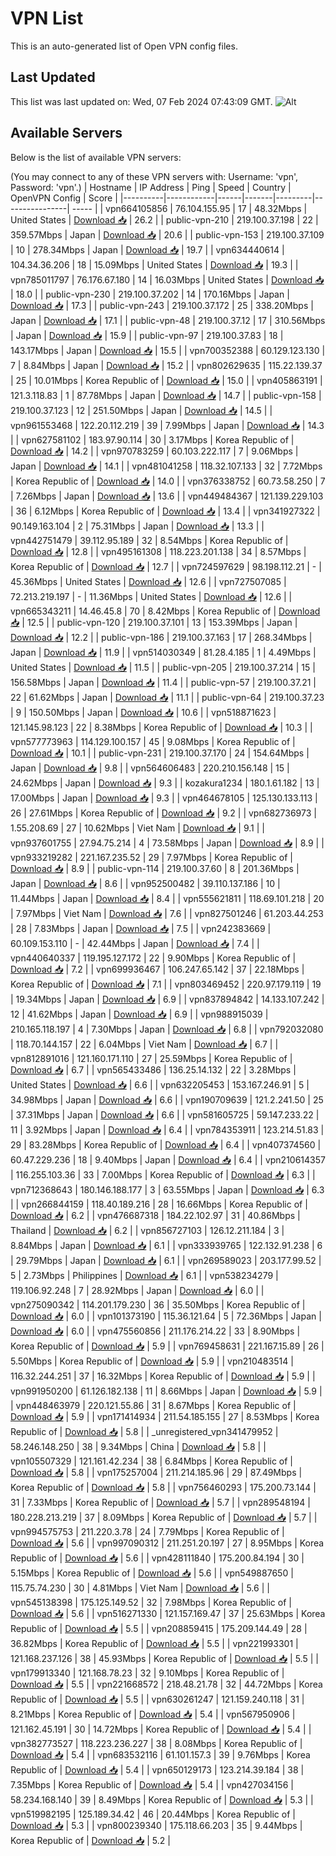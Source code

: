 # VPN List

This is an auto-generated list of Open VPN config files.

## Last Updated

This list was last updated on: Wed, 07 Feb 2024 07:43:09 GMT.
![Alt](https://repobeats.axiom.co/api/embed/186b98318ef1479477931607c1ad7d823f12451f.svg "Repobeats analytics image")

## Available Servers

Below is the list of available VPN servers:

(You may connect to any of these VPN servers with: Username: 'vpn', Password: 'vpn'.)
| Hostname | IP Address | Ping | Speed | Country | OpenVPN Config | Score |
|----------|------------|------|-------|---------|----------------| ----- |
| vpn664105856 | 76.104.155.95 | 17 | 48.32Mbps | United States | [Download 📥](./configs/server_0_US.ovpn) | 26.2 |
| public-vpn-210 | 219.100.37.198 | 22 | 359.57Mbps | Japan | [Download 📥](./configs/server_1_JP.ovpn) | 20.6 |
| public-vpn-153 | 219.100.37.109 | 10 | 278.34Mbps | Japan | [Download 📥](./configs/server_2_JP.ovpn) | 19.7 |
| vpn634440614 | 104.34.36.206 | 18 | 15.09Mbps | United States | [Download 📥](./configs/server_3_US.ovpn) | 19.3 |
| vpn785011797 | 76.176.67.180 | 14 | 16.03Mbps | United States | [Download 📥](./configs/server_4_US.ovpn) | 18.0 |
| public-vpn-230 | 219.100.37.202 | 14 | 170.16Mbps | Japan | [Download 📥](./configs/server_5_JP.ovpn) | 17.3 |
| public-vpn-243 | 219.100.37.172 | 25 | 338.20Mbps | Japan | [Download 📥](./configs/server_6_JP.ovpn) | 17.1 |
| public-vpn-48 | 219.100.37.12 | 17 | 310.56Mbps | Japan | [Download 📥](./configs/server_7_JP.ovpn) | 15.9 |
| public-vpn-97 | 219.100.37.83 | 18 | 143.17Mbps | Japan | [Download 📥](./configs/server_8_JP.ovpn) | 15.5 |
| vpn700352388 | 60.129.123.130 | 7 | 8.84Mbps | Japan | [Download 📥](./configs/server_9_JP.ovpn) | 15.2 |
| vpn802629635 | 115.22.139.37 | 25 | 10.01Mbps | Korea Republic of | [Download 📥](./configs/server_10_KR.ovpn) | 15.0 |
| vpn405863191 | 121.3.118.83 | 1 | 87.78Mbps | Japan | [Download 📥](./configs/server_11_JP.ovpn) | 14.7 |
| public-vpn-158 | 219.100.37.123 | 12 | 251.50Mbps | Japan | [Download 📥](./configs/server_12_JP.ovpn) | 14.5 |
| vpn961553468 | 122.20.112.219 | 39 | 7.99Mbps | Japan | [Download 📥](./configs/server_13_JP.ovpn) | 14.3 |
| vpn627581102 | 183.97.90.114 | 30 | 3.17Mbps | Korea Republic of | [Download 📥](./configs/server_14_KR.ovpn) | 14.2 |
| vpn970783259 | 60.103.222.117 | 7 | 9.06Mbps | Japan | [Download 📥](./configs/server_15_JP.ovpn) | 14.1 |
| vpn481041258 | 118.32.107.133 | 32 | 7.72Mbps | Korea Republic of | [Download 📥](./configs/server_16_KR.ovpn) | 14.0 |
| vpn376338752 | 60.73.58.250 | 7 | 7.26Mbps | Japan | [Download 📥](./configs/server_17_JP.ovpn) | 13.6 |
| vpn449484367 | 121.139.229.103 | 36 | 6.12Mbps | Korea Republic of | [Download 📥](./configs/server_18_KR.ovpn) | 13.4 |
| vpn341927322 | 90.149.163.104 | 2 | 75.31Mbps | Japan | [Download 📥](./configs/server_19_JP.ovpn) | 13.3 |
| vpn442751479 | 39.112.95.189 | 32 | 8.54Mbps | Korea Republic of | [Download 📥](./configs/server_20_KR.ovpn) | 12.8 |
| vpn495161308 | 118.223.201.138 | 34 | 8.57Mbps | Korea Republic of | [Download 📥](./configs/server_21_KR.ovpn) | 12.7 |
| vpn724597629 | 98.198.112.21 | - | 45.36Mbps | United States | [Download 📥](./configs/server_22_US.ovpn) | 12.6 |
| vpn727507085 | 72.213.219.197 | - | 11.36Mbps | United States | [Download 📥](./configs/server_23_US.ovpn) | 12.6 |
| vpn665343211 | 14.46.45.8 | 70 | 8.42Mbps | Korea Republic of | [Download 📥](./configs/server_24_KR.ovpn) | 12.5 |
| public-vpn-120 | 219.100.37.101 | 13 | 153.39Mbps | Japan | [Download 📥](./configs/server_25_JP.ovpn) | 12.2 |
| public-vpn-186 | 219.100.37.163 | 17 | 268.34Mbps | Japan | [Download 📥](./configs/server_26_JP.ovpn) | 11.9 |
| vpn514030349 | 81.28.4.185 | 1 | 4.49Mbps | United States | [Download 📥](./configs/server_27_US.ovpn) | 11.5 |
| public-vpn-205 | 219.100.37.214 | 15 | 156.58Mbps | Japan | [Download 📥](./configs/server_28_JP.ovpn) | 11.4 |
| public-vpn-57 | 219.100.37.21 | 22 | 61.62Mbps | Japan | [Download 📥](./configs/server_29_JP.ovpn) | 11.1 |
| public-vpn-64 | 219.100.37.23 | 9 | 150.50Mbps | Japan | [Download 📥](./configs/server_30_JP.ovpn) | 10.6 |
| vpn518871623 | 121.145.98.123 | 22 | 8.38Mbps | Korea Republic of | [Download 📥](./configs/server_31_KR.ovpn) | 10.3 |
| vpn577773963 | 114.129.100.157 | 45 | 9.08Mbps | Korea Republic of | [Download 📥](./configs/server_32_KR.ovpn) | 10.1 |
| public-vpn-231 | 219.100.37.170 | 24 | 154.64Mbps | Japan | [Download 📥](./configs/server_33_JP.ovpn) | 9.8 |
| vpn564606483 | 220.210.156.148 | 15 | 24.62Mbps | Japan | [Download 📥](./configs/server_34_JP.ovpn) | 9.3 |
| kozakura1234 | 180.1.61.182 | 13 | 17.00Mbps | Japan | [Download 📥](./configs/server_35_JP.ovpn) | 9.3 |
| vpn464678105 | 125.130.133.113 | 26 | 27.61Mbps | Korea Republic of | [Download 📥](./configs/server_36_KR.ovpn) | 9.2 |
| vpn682736973 | 1.55.208.69 | 27 | 10.62Mbps | Viet Nam | [Download 📥](./configs/server_37_VN.ovpn) | 9.1 |
| vpn937601755 | 27.94.75.214 | 4 | 73.58Mbps | Japan | [Download 📥](./configs/server_38_JP.ovpn) | 8.9 |
| vpn933219282 | 221.167.235.52 | 29 | 7.97Mbps | Korea Republic of | [Download 📥](./configs/server_39_KR.ovpn) | 8.9 |
| public-vpn-114 | 219.100.37.60 | 8 | 201.36Mbps | Japan | [Download 📥](./configs/server_40_JP.ovpn) | 8.6 |
| vpn952500482 | 39.110.137.186 | 10 | 11.44Mbps | Japan | [Download 📥](./configs/server_41_JP.ovpn) | 8.4 |
| vpn555621811 | 118.69.101.218 | 20 | 7.97Mbps | Viet Nam | [Download 📥](./configs/server_42_VN.ovpn) | 7.6 |
| vpn827501246 | 61.203.44.253 | 28 | 7.83Mbps | Japan | [Download 📥](./configs/server_43_JP.ovpn) | 7.5 |
| vpn242383669 | 60.109.153.110 | - | 42.44Mbps | Japan | [Download 📥](./configs/server_44_JP.ovpn) | 7.4 |
| vpn440640337 | 119.195.127.172 | 22 | 9.90Mbps | Korea Republic of | [Download 📥](./configs/server_45_KR.ovpn) | 7.2 |
| vpn699936467 | 106.247.65.142 | 37 | 22.18Mbps | Korea Republic of | [Download 📥](./configs/server_46_KR.ovpn) | 7.1 |
| vpn803469452 | 220.97.179.119 | 19 | 19.34Mbps | Japan | [Download 📥](./configs/server_47_JP.ovpn) | 6.9 |
| vpn837894842 | 14.133.107.242 | 12 | 41.62Mbps | Japan | [Download 📥](./configs/server_48_JP.ovpn) | 6.9 |
| vpn988915039 | 210.165.118.197 | 4 | 7.30Mbps | Japan | [Download 📥](./configs/server_49_JP.ovpn) | 6.8 |
| vpn792032080 | 118.70.144.157 | 22 | 6.04Mbps | Viet Nam | [Download 📥](./configs/server_50_VN.ovpn) | 6.7 |
| vpn812891016 | 121.160.171.110 | 27 | 25.59Mbps | Korea Republic of | [Download 📥](./configs/server_51_KR.ovpn) | 6.7 |
| vpn565433486 | 136.25.14.132 | 22 | 3.28Mbps | United States | [Download 📥](./configs/server_52_US.ovpn) | 6.6 |
| vpn632205453 | 153.167.246.91 | 5 | 34.98Mbps | Japan | [Download 📥](./configs/server_53_JP.ovpn) | 6.6 |
| vpn190709639 | 121.2.241.50 | 25 | 37.31Mbps | Japan | [Download 📥](./configs/server_54_JP.ovpn) | 6.6 |
| vpn581605725 | 59.147.233.22 | 11 | 3.92Mbps | Japan | [Download 📥](./configs/server_55_JP.ovpn) | 6.4 |
| vpn784353911 | 123.214.51.83 | 29 | 83.28Mbps | Korea Republic of | [Download 📥](./configs/server_56_KR.ovpn) | 6.4 |
| vpn407374560 | 60.47.229.236 | 18 | 9.40Mbps | Japan | [Download 📥](./configs/server_57_JP.ovpn) | 6.4 |
| vpn210614357 | 116.255.103.36 | 33 | 7.00Mbps | Korea Republic of | [Download 📥](./configs/server_58_KR.ovpn) | 6.3 |
| vpn712368643 | 180.146.188.177 | 3 | 63.55Mbps | Japan | [Download 📥](./configs/server_59_JP.ovpn) | 6.3 |
| vpn266844159 | 118.40.189.216 | 28 | 16.66Mbps | Korea Republic of | [Download 📥](./configs/server_60_KR.ovpn) | 6.2 |
| vpn476687318 | 184.22.102.97 | 31 | 40.86Mbps | Thailand | [Download 📥](./configs/server_61_TH.ovpn) | 6.2 |
| vpn856727103 | 126.12.211.184 | 3 | 8.84Mbps | Japan | [Download 📥](./configs/server_62_JP.ovpn) | 6.1 |
| vpn333939765 | 122.132.91.238 | 6 | 29.79Mbps | Japan | [Download 📥](./configs/server_63_JP.ovpn) | 6.1 |
| vpn269589023 | 203.177.99.52 | 5 | 2.73Mbps | Philippines | [Download 📥](./configs/server_64_PH.ovpn) | 6.1 |
| vpn538234279 | 119.106.92.248 | 7 | 28.92Mbps | Japan | [Download 📥](./configs/server_65_JP.ovpn) | 6.0 |
| vpn275090342 | 114.201.179.230 | 36 | 35.50Mbps | Korea Republic of | [Download 📥](./configs/server_66_KR.ovpn) | 6.0 |
| vpn101373190 | 115.36.121.64 | 5 | 72.36Mbps | Japan | [Download 📥](./configs/server_67_JP.ovpn) | 6.0 |
| vpn475560856 | 211.176.214.22 | 33 | 8.90Mbps | Korea Republic of | [Download 📥](./configs/server_68_KR.ovpn) | 5.9 |
| vpn769458631 | 221.167.15.89 | 26 | 5.50Mbps | Korea Republic of | [Download 📥](./configs/server_69_KR.ovpn) | 5.9 |
| vpn210483514 | 116.32.244.251 | 37 | 16.32Mbps | Korea Republic of | [Download 📥](./configs/server_70_KR.ovpn) | 5.9 |
| vpn991950200 | 61.126.182.138 | 11 | 8.66Mbps | Japan | [Download 📥](./configs/server_71_JP.ovpn) | 5.9 |
| vpn448463979 | 220.121.55.86 | 31 | 8.67Mbps | Korea Republic of | [Download 📥](./configs/server_72_KR.ovpn) | 5.9 |
| vpn171414934 | 211.54.185.155 | 27 | 8.53Mbps | Korea Republic of | [Download 📥](./configs/server_73_KR.ovpn) | 5.8 |
| _unregistered_vpn341479952 | 58.246.148.250 | 38 | 9.34Mbps | China | [Download 📥](./configs/server_74_CN.ovpn) | 5.8 |
| vpn105507329 | 121.161.42.234 | 38 | 6.84Mbps | Korea Republic of | [Download 📥](./configs/server_75_KR.ovpn) | 5.8 |
| vpn175257004 | 211.214.185.96 | 29 | 87.49Mbps | Korea Republic of | [Download 📥](./configs/server_76_KR.ovpn) | 5.8 |
| vpn756460293 | 175.200.73.144 | 31 | 7.33Mbps | Korea Republic of | [Download 📥](./configs/server_77_KR.ovpn) | 5.7 |
| vpn289548194 | 180.228.213.219 | 37 | 8.09Mbps | Korea Republic of | [Download 📥](./configs/server_78_KR.ovpn) | 5.7 |
| vpn994575753 | 211.220.3.78 | 24 | 7.79Mbps | Korea Republic of | [Download 📥](./configs/server_79_KR.ovpn) | 5.6 |
| vpn997090312 | 211.251.20.197 | 27 | 8.95Mbps | Korea Republic of | [Download 📥](./configs/server_80_KR.ovpn) | 5.6 |
| vpn428111840 | 175.200.84.194 | 30 | 5.15Mbps | Korea Republic of | [Download 📥](./configs/server_81_KR.ovpn) | 5.6 |
| vpn549887650 | 115.75.74.230 | 30 | 4.81Mbps | Viet Nam | [Download 📥](./configs/server_82_VN.ovpn) | 5.6 |
| vpn545138398 | 175.125.149.52 | 32 | 7.98Mbps | Korea Republic of | [Download 📥](./configs/server_83_KR.ovpn) | 5.6 |
| vpn516271330 | 121.157.169.47 | 37 | 25.63Mbps | Korea Republic of | [Download 📥](./configs/server_84_KR.ovpn) | 5.5 |
| vpn208859415 | 175.209.144.49 | 28 | 36.82Mbps | Korea Republic of | [Download 📥](./configs/server_85_KR.ovpn) | 5.5 |
| vpn221993301 | 121.168.237.126 | 38 | 45.93Mbps | Korea Republic of | [Download 📥](./configs/server_86_KR.ovpn) | 5.5 |
| vpn179913340 | 121.168.78.23 | 32 | 9.10Mbps | Korea Republic of | [Download 📥](./configs/server_87_KR.ovpn) | 5.5 |
| vpn221668572 | 218.48.21.78 | 32 | 44.72Mbps | Korea Republic of | [Download 📥](./configs/server_88_KR.ovpn) | 5.5 |
| vpn630261247 | 121.159.240.118 | 31 | 8.21Mbps | Korea Republic of | [Download 📥](./configs/server_89_KR.ovpn) | 5.4 |
| vpn567950906 | 121.162.45.191 | 30 | 14.72Mbps | Korea Republic of | [Download 📥](./configs/server_90_KR.ovpn) | 5.4 |
| vpn382773527 | 118.223.236.227 | 38 | 8.08Mbps | Korea Republic of | [Download 📥](./configs/server_91_KR.ovpn) | 5.4 |
| vpn683532116 | 61.101.157.3 | 39 | 9.76Mbps | Korea Republic of | [Download 📥](./configs/server_92_KR.ovpn) | 5.4 |
| vpn650129173 | 123.214.39.184 | 38 | 7.35Mbps | Korea Republic of | [Download 📥](./configs/server_93_KR.ovpn) | 5.4 |
| vpn427034156 | 58.234.168.140 | 39 | 8.49Mbps | Korea Republic of | [Download 📥](./configs/server_94_KR.ovpn) | 5.3 |
| vpn519982195 | 125.189.34.42 | 46 | 20.44Mbps | Korea Republic of | [Download 📥](./configs/server_95_KR.ovpn) | 5.3 |
| vpn800239340 | 175.118.66.203 | 35 | 9.44Mbps | Korea Republic of | [Download 📥](./configs/server_96_KR.ovpn) | 5.2 |
